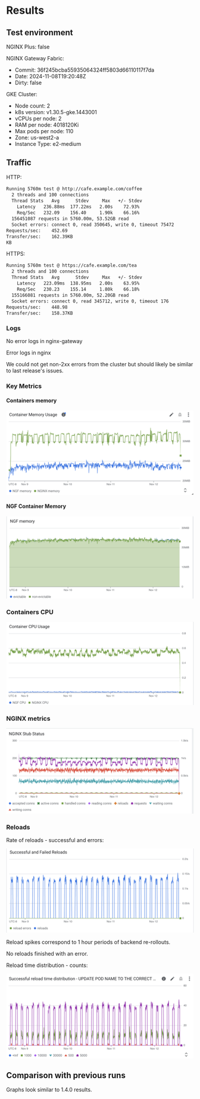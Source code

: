 # Results

## Test environment

NGINX Plus: false

NGINX Gateway Fabric:

- Commit: 36f245bcba55935064324ff5803d66110117f7da
- Date: 2024-11-08T19:20:48Z
- Dirty: false

GKE Cluster:

- Node count: 2
- k8s version: v1.30.5-gke.1443001
- vCPUs per node: 2
- RAM per node: 4018120Ki
- Max pods per node: 110
- Zone: us-west2-a
- Instance Type: e2-medium

## Traffic

HTTP:

```text
Running 5760m test @ http://cafe.example.com/coffee
  2 threads and 100 connections
  Thread Stats   Avg      Stdev     Max   +/- Stdev
    Latency   236.88ms  177.22ms   2.00s    72.93%
    Req/Sec   232.09    156.40     1.90k    66.16%
  156451087 requests in 5760.00m, 53.52GB read
  Socket errors: connect 0, read 350645, write 0, timeout 75472
Requests/sec:    452.69
Transfer/sec:    162.39KB
KB
```

HTTPS:

```text
Running 5760m test @ https://cafe.example.com/tea
  2 threads and 100 connections
  Thread Stats   Avg      Stdev     Max   +/- Stdev
    Latency   223.09ms  138.95ms   2.00s    63.95%
    Req/Sec   230.23    155.14     1.80k    66.18%
  155166081 requests in 5760.00m, 52.20GB read
  Socket errors: connect 0, read 345712, write 0, timeout 176
Requests/sec:    448.98
Transfer/sec:    158.37KB

```


### Logs

No error logs in nginx-gateway

Error logs in nginx

We could not get non-2xx errors from the cluster but should likely be similar to last release's issues.

### Key Metrics

#### Containers memory

![oss-memory.png](oss-memory.png)

#### NGF Container Memory

![oss-ngf-memory.png](oss-ngf-memory.png)

### Containers CPU

![oss-cpu.png](oss-cpu.png)

### NGINX metrics

![oss-stub-status.png](oss-stub-status.png)

### Reloads

Rate of reloads - successful and errors:

![oss-reloads.png](oss-reloads.png)

Reload spikes correspond to 1 hour periods of backend re-rollouts.

No reloads finished with an error.

Reload time distribution - counts:

![oss-reload-time.png](oss-reload-time.png)


## Comparison with previous runs

Graphs look similar to 1.4.0 results.
